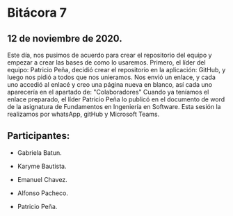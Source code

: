 # Bitácora 7

## 12 de noviembre de 2020.

Este día, nos pusimos de acuerdo para crear el repositorio del equipo y empezar a crear las bases de como lo usaremos. 
Primero, el líder del equipo: Patricio Peña, decidió crear el repositorio en la aplicación: GitHub, y luego nos pidió a todos que nos unieramos.
Nos envió un enlace, y cada uno accedió al enlacé y creo una página nueva en blanco, así cada uno aparecería en el apartado de: "Colaboradores"
Cuando ya teníamos el enlace preparado, el líder Patricio Peña lo publicó en el documento de word de la asignatura de Fundamentos en Ingeniería en Software.
Esta sesión la realizamos por whatsApp, gitHub y Microsoft Teams.

## Participantes:

- Gabriela Batun.

- Karyme Bautista.

- Emanuel Chavez.

- Alfonso Pacheco.

- Patricio Peña.

